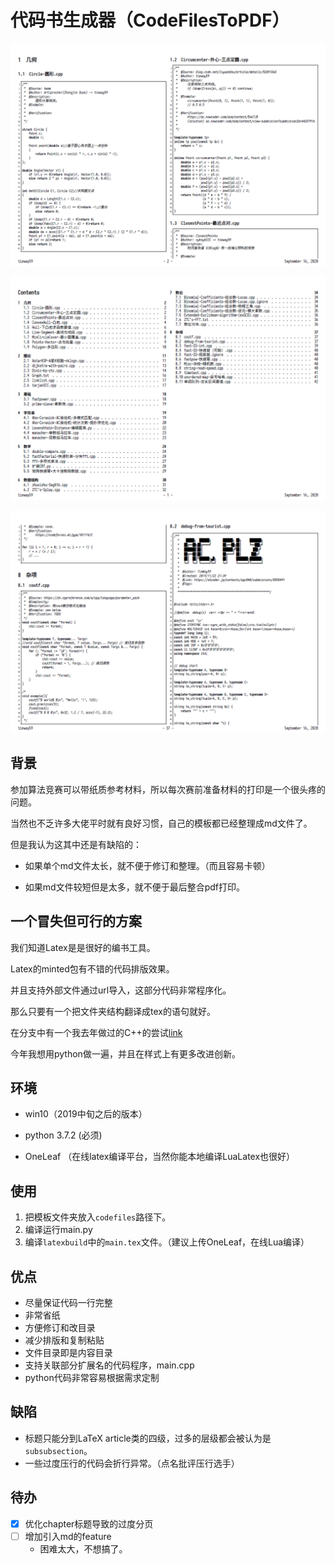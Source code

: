 # 代码书生成器（CodeFilesToPDF）

![exampl1](./assets/example1.png)

![exampl2](./assets/example2.png)

![exampl3](./assets/example3.png)

## 背景

参加算法竞赛可以带纸质参考材料，所以每次赛前准备材料的打印是一个很头疼的问题。

当然也不乏许多大佬平时就有良好习惯，自己的模板都已经整理成md文件了。

但是我认为这其中还是有缺陷的：

- 如果单个md文件太长，就不便于修订和整理。（而且容易卡顿）

- 如果md文件较短但是太多，就不便于最后整合pdf打印。


## 一个冒失但可行的方案

我们知道Latex是是很好的编书工具。

Latex的minted包有不错的代码排版效果。

并且支持外部文件通过url导入，这部分代码非常程序化。

那么只要有一个把文件夹结构翻译成tex的语句就好。

在分支中有一个我去年做过的C++的尝试[link](https://github.com/TieWay59/tmplz/tree/v0.1.0-archived)

今年我想用python做一遍，并且在样式上有更多改进创新。


## 环境

- win10（2019中旬之后的版本）

- python 3.7.2 (必须)

- OneLeaf （在线latex编译平台，当然你能本地编译LuaLatex也很好）


## 使用

1. 把模板文件夹放入`codefiles`路径下。
2. 编译运行main.py
3. 编译`latexbuild`中的`main.tex`文件。（建议上传OneLeaf，在线Lua编译）


## 优点

- 尽量保证代码一行完整
- 非常省纸
- 方便修订和改目录
- 减少排版和复制粘贴
- 文件目录即是内容目录
- 支持关联部分扩展名的代码程序，main.cpp
- python代码非常容易根据需求定制


## 缺陷

- 标题只能分到LaTeX article类的四级，过多的层级都会被认为是`subsubsection`。
- 一些过度压行的代码会折行异常。（点名批评压行选手）


## 待办

- [x] 优化chapter标题导致的过度分页
- [ ] 增加引入md的feature 
    - 困难太大，不想搞了。
